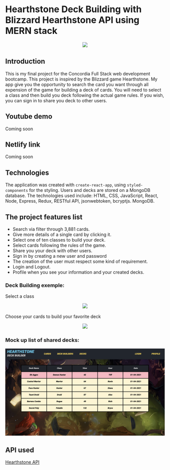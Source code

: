 # Hearthstone Deck Building with Blizzard Hearthstone API using MERN stack

<p align="center"><img src="frontend/public/images/card _search.png"></p>

## Introduction

This is my final project for the Concordia Full Stack web development bootcamp.
This project is inspired by the Blizzard game Hearthstone. My app give you the opportunity to search the card you want through all expension of the game for building a deck of cards.
You will need to select a class and then build you deck following the actual game rules. If you wish, you can sign in to share you deck to other users.

## Youtube demo

Coming soon

## Netlify link

Coming soon

## Technologies

The application was created with `create-react-app`, using `styled-components` for the styling. Users and decks are stored on a MongoDB database. The technologies used include: HTML, CSS, JavaScript, React, Node, Express, Redux, RESTful API, jsonwebtoken, bcryptjs. MongoDB.

## The project features list

- Search via filter through 3,881 cards.
- Give more details of a single card by clicking it.
- Select one of ten classes to build your deck.
- Select cards following the rules of the game.
- Share you your deck with other users.
- Sign in by creating a new user and password
- The creation of the user must respect some kind of requirement.
- Login and Logout.
- Profile when you see your information and your created decks.

### Deck Building exemple:

Select a class

<p align="center"><img src="frontend/public/images/classes_selection.png"></p>

Choose your cards to build your favorite deck

<p align="center"><img src="frontend/public/images/exemple_deck_building.png"></p>

### Mock up list of shared decks:

<p align="center"><img src="frontend/public/images/mockup_premade_list _deck.png"></p>

## API used

<a href="https://develop.battle.net/documentation/hearthstone">Hearthstone API</a>
